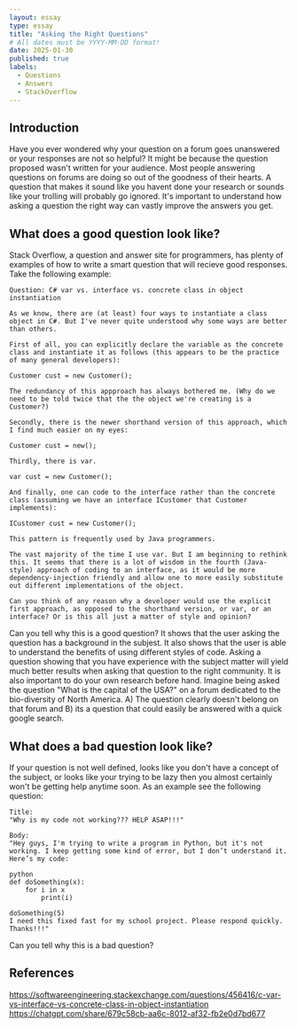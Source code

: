 ```yaml
---
layout: essay
type: essay
title: "Asking the Right Questions"
# All dates must be YYYY-MM-DD format!
date: 2025-01-30
published: true
labels:
  - Questions
  - Answers
  - StackOverflow
---
```


## Introduction

Have you ever wondered why your question on a forum goes unanswered or your responses are not so helpful? It might be because the question proposed wasn't written for your audience. Most people answering questions on forums are doing so out of the goodness of their hearts. A question that makes it sound like you havent done your research or sounds like your trolling will probably go ignored. It's important to understand how asking a question the right way can vastly improve the answers you get.

## What does a good question look like?

Stack Overflow, a question and answer site for programmers, has plenty of examples of how to write a smart question that will recieve good responses. Take the following example:

```
Question: C# var vs. interface vs. concrete class in object instantiation

As we know, there are (at least) four ways to instantiate a class object in C#. But I've never quite understood why some ways are better than others.

First of all, you can explicitly declare the variable as the concrete class and instantiate it as follows (this appears to be the practice of many general developers):

Customer cust = new Customer();

The redundancy of this appproach has always bothered me. (Why do we need to be told twice that the the object we're creating is a Customer?)

Secondly, there is the newer shorthand version of this approach, which I find much easier on my eyes:

Customer cust = new();

Thirdly, there is var.

var cust = new Customer();

And finally, one can code to the interface rather than the concrete class (assuming we have an interface ICustomer that Customer implements):

ICustomer cust = new Customer();

This pattern is frequently used by Java programmers.

The vast majority of the time I use var. But I am beginning to rethink this. It seems that there is a lot of wisdom in the fourth (Java-style) approach of coding to an interface, as it would be more dependency-injection friendly and allow one to more easily substitute out different implementations of the object.

Can you think of any reason why a developer would use the explicit first approach, as opposed to the shorthand version, or var, or an interface? Or is this all just a matter of style and opinion?
```

Can you tell why this is a good question? It shows that the user asking the question has a background in the subjest. It also shows that the user is able to understand the benefits of using different styles of code. Asking a question showing that you have experience with the subject matter will yield much better results when asking that question to the right community. It is also important to do your own research before hand. Imagine being asked the question "What is the capital of the USA?" on a forum dedicated to the bio-diversity of North America. A) The question clearly doesn't belong on that forum and B) its a question that could easily be answered with a quick google search.

## What does a bad question look like?

If your question is not well defined, looks like you don't have a concept of the subject, or looks like your trying to be lazy then you almost certainly won't be getting help anytime soon. As an example see the following question:
```
Title:
"Why is my code not working??? HELP ASAP!!!"

Body:
"Hey guys, I'm trying to write a program in Python, but it's not working. I keep getting some kind of error, but I don’t understand it. Here’s my code:

python
def doSomething(x):
    for i in x
        print(i)

doSomething(5)
I need this fixed fast for my school project. Please respond quickly. Thanks!!!"
```
Can you tell why this is a bad question?

## References
https://softwareengineering.stackexchange.com/questions/456416/c-var-vs-interface-vs-concrete-class-in-object-instantiation
https://chatgpt.com/share/679c58cb-aa6c-8012-af32-fb2e0d7bd677
